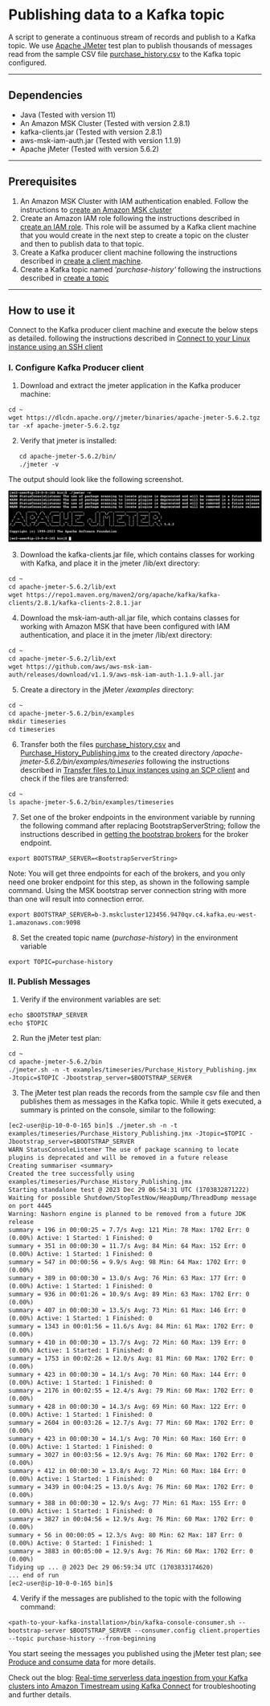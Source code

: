 # Publishing data to a Kafka topic
A script to generate a continuous stream of records and publish to a Kafka topic. 
We use [Apache JMeter](https://jmeter.apache.org/) test plan to publish thousands of messages read from the sample CSV file [purchase_history.csv](purchase_history.csv) to the Kafka topic configured.

--- 
## Dependencies
- Java (Tested with version 11)
- An Amazon MSK Cluster (Tested with version 2.8.1)
- kafka-clients.jar (Tested with version 2.8.1) 
- aws-msk-iam-auth.jar (Tested with version 1.1.9)
- Apache jMeter (Tested with version 5.6.2)

--- 
## Prerequisites

1. An Amazon MSK Cluster with IAM authentication enabled. Follow the instructions to [create an Amazon MSK cluster](https://docs.aws.amazon.com/msk/latest/developerguide/create-cluster.html)
2. Create an Amazon IAM role following the instructions described in [create an IAM role](https://docs.aws.amazon.com/msk/latest/developerguide/create-client-iam-role.html). This role will be assumed by a Kafka client machine that you would create in the next step to create a topic on the cluster and then to publish data to that topic.
3. Create a Kafka producer client machine following the instructions described in [create a client machine](https://docs.aws.amazon.com/msk/latest/developerguide/create-client-machine.html).
4. Create a Kafka topic named _'purchase-history'_ following the instructions described in [create a topic](https://docs.aws.amazon.com/msk/latest/developerguide/create-topic.html)

----
## How to use it

Connect to the Kafka producer client machine and execute the below steps as detailed.
following the instructions described in [Connect to your Linux instance using an SSH client](https://docs.aws.amazon.com/AWSEC2/latest/UserGuide/connect-linux-inst-ssh.html#connect-linux-inst-sshClient) 

### I. Configure Kafka Producer client
1. Download and extract the jmeter application in the Kafka producer machine:
````shell
cd ~
wget https://dlcdn.apache.org//jmeter/binaries/apache-jmeter-5.6.2.tgz
tar -xf apache-jmeter-5.6.2.tgz
````

2. Verify that jmeter is installed:
````shell
   cd apache-jmeter-5.6.2/bin/
   ./jmeter -v
````
The output should look like the following screenshot.

![ApachejMeterVersion.png](images%2FApachejMeterVersion.png)

3. Download the kafka-clients.jar file, which contains classes for working with Kafka, and place it in the jmeter /lib/ext directory:
```shell
cd ~
cd apache-jmeter-5.6.2/lib/ext 
wget https://repo1.maven.org/maven2/org/apache/kafka/kafka-clients/2.8.1/kafka-clients-2.8.1.jar
```

4. Download the msk-iam-auth-all.jar file, which contains classes for working with Amazon MSK that have been configured with IAM authentication, and place it in the jmeter /lib/ext directory:
```shell
cd ~ 
cd apache-jmeter-5.6.2/lib/ext 
wget https://github.com/aws/aws-msk-iam-auth/releases/download/v1.1.9/aws-msk-iam-auth-1.1.9-all.jar
````
5. Create a directory in the jMeter _/examples_ directory:
```shell
cd ~ 
cd apache-jmeter-5.6.2/bin/examples 
mkdir timeseries 
cd timeseries
````
6. Transfer both the files [purchase_history.csv](purchase_history.csv) and [Purchase_History_Publishing.jmx](Purchase_History_Publishing.jmx) to the created directory _/apache-jmeter-5.6.2/bin/examples/timeseries_ following the instructions described in [Transfer files to Linux instances using an SCP client](https://docs.aws.amazon.com/AWSEC2/latest/UserGuide/connect-linux-inst-ssh.html#linux-file-transfer-scp) and check if the files are transferred:
```shell
cd ~ 
ls apache-jmeter-5.6.2/bin/examples/timeseries
````
7. Set one of the broker endpoints in the environment variable by running the following command after replacing BootstrapServerString; follow the instructions described in [getting the bootstrap brokers](https://docs.aws.amazon.com/msk/latest/developerguide/msk-get-bootstrap-brokers.html#get-bootstrap-console) for the broker endpoint.
```shell   
export BOOTSTRAP_SERVER=<BootstrapServerString>
```
Note: You will get three endpoints for each of the brokers, and you only need one broker endpoint for this step, as shown in the following sample command. Using the MSK bootstrap server connection string with more than one will result into connection error.
```shell
export BOOTSTRAP_SERVER=b-3.mskcluster123456.9470qv.c4.kafka.eu-west-1.amazonaws.com:9098
```
8. Set the created topic name (_purchase-history_) in the environment variable
```shell   
export TOPIC=purchase-history
```
 
### II. Publish Messages

1. Verify if the environment variables are set:
```shell   
echo $BOOTSTRAP_SERVER 
echo $TOPIC
```
2. Run the jMeter test plan:
```shell   
cd ~ 
cd apache-jmeter-5.6.2/bin 
./jmeter.sh -n -t examples/timeseries/Purchase_History_Publishing.jmx -Jtopic=$TOPIC -Jbootstrap_server=$BOOTSTRAP_SERVER
```
3. The jMeter test plan reads the records from the sample csv file and then publishes them as messages in the Kafka topic. While it gets executed, a summary is printed on the console, similar to the following:
```shell   
[ec2-user@ip-10-0-0-165 bin]$ ./jmeter.sh -n -t examples/timeseries/Purchase_History_Publishing.jmx -Jtopic=$TOPIC -Jbootstrap_server=$BOOTSTRAP_SERVER
WARN StatusConsoleListener The use of package scanning to locate plugins is deprecated and will be removed in a future release
Creating summariser <summary>
Created the tree successfully using examples/timeseries/Purchase_History_Publishing.jmx
Starting standalone test @ 2023 Dec 29 06:54:31 UTC (1703832871222)
Waiting for possible Shutdown/StopTestNow/HeapDump/ThreadDump message on port 4445
Warning: Nashorn engine is planned to be removed from a future JDK release
summary + 196 in 00:00:25 = 7.7/s Avg: 121 Min: 78 Max: 1702 Err: 0 (0.00%) Active: 1 Started: 1 Finished: 0
summary + 351 in 00:00:30 = 11.7/s Avg: 84 Min: 64 Max: 152 Err: 0 (0.00%) Active: 1 Started: 1 Finished: 0
summary = 547 in 00:00:56 = 9.9/s Avg: 98 Min: 64 Max: 1702 Err: 0 (0.00%)
summary + 389 in 00:00:30 = 13.0/s Avg: 76 Min: 63 Max: 177 Err: 0 (0.00%) Active: 1 Started: 1 Finished: 0
summary = 936 in 00:01:26 = 10.9/s Avg: 89 Min: 63 Max: 1702 Err: 0 (0.00%)
summary + 407 in 00:00:30 = 13.5/s Avg: 73 Min: 61 Max: 146 Err: 0 (0.00%) Active: 1 Started: 1 Finished: 0
summary = 1343 in 00:01:56 = 11.6/s Avg: 84 Min: 61 Max: 1702 Err: 0 (0.00%)
summary + 410 in 00:00:30 = 13.7/s Avg: 72 Min: 60 Max: 139 Err: 0 (0.00%) Active: 1 Started: 1 Finished: 0
summary = 1753 in 00:02:26 = 12.0/s Avg: 81 Min: 60 Max: 1702 Err: 0 (0.00%)
summary + 423 in 00:00:30 = 14.1/s Avg: 70 Min: 60 Max: 144 Err: 0 (0.00%) Active: 1 Started: 1 Finished: 0
summary = 2176 in 00:02:55 = 12.4/s Avg: 79 Min: 60 Max: 1702 Err: 0 (0.00%)
summary + 428 in 00:00:30 = 14.3/s Avg: 69 Min: 60 Max: 122 Err: 0 (0.00%) Active: 1 Started: 1 Finished: 0
summary = 2604 in 00:03:26 = 12.7/s Avg: 77 Min: 60 Max: 1702 Err: 0 (0.00%)
summary + 423 in 00:00:30 = 14.1/s Avg: 70 Min: 60 Max: 160 Err: 0 (0.00%) Active: 1 Started: 1 Finished: 0
summary = 3027 in 00:03:56 = 12.9/s Avg: 76 Min: 60 Max: 1702 Err: 0 (0.00%)
summary + 412 in 00:00:30 = 13.8/s Avg: 72 Min: 60 Max: 184 Err: 0 (0.00%) Active: 1 Started: 1 Finished: 0
summary = 3439 in 00:04:25 = 13.0/s Avg: 76 Min: 60 Max: 1702 Err: 0 (0.00%)
summary + 388 in 00:00:30 = 12.9/s Avg: 77 Min: 61 Max: 155 Err: 0 (0.00%) Active: 1 Started: 1 Finished: 0
summary = 3827 in 00:04:56 = 12.9/s Avg: 76 Min: 60 Max: 1702 Err: 0 (0.00%)
summary + 56 in 00:00:05 = 12.3/s Avg: 80 Min: 62 Max: 187 Err: 0 (0.00%) Active: 0 Started: 1 Finished: 1
summary = 3883 in 00:05:00 = 12.9/s Avg: 76 Min: 60 Max: 1702 Err: 0 (0.00%)
Tidying up ... @ 2023 Dec 29 06:59:34 UTC (1703833174620)
... end of run
[ec2-user@ip-10-0-0-165 bin]$
```
4. Verify if the messages are published to the topic with the following command:
```shell
<path-to-your-kafka-installation>/bin/kafka-console-consumer.sh --bootstrap-server $BOOTSTRAP_SERVER --consumer.config client.properties --topic purchase-history --from-beginning
```
You start seeing the messages you published using the jMeter test plan; see [Produce and consume data](https://docs.aws.amazon.com/msk/latest/developerguide/produce-consume.html) for more details.

Check out the blog: [Real-time serverless data ingestion from your Kafka clusters into Amazon Timestream using Kafka Connect](https://aws.amazon.com/blogs/database/real-time-serverless-data-ingestion-from-your-kafka-clusters-into-amazon-timestream-using-kafka-connect/) for troubleshooting and further details. 